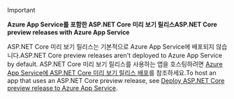 > [!IMPORTANT]
> <span data-ttu-id="6ba5d-101">**Azure App Service를 포함한 ASP.NET Core 미리 보기 릴리스**</span><span class="sxs-lookup"><span data-stu-id="6ba5d-101">**ASP.NET Core preview releases with Azure App Service**</span></span>
>
> <span data-ttu-id="6ba5d-102">ASP.NET Core 미리 보기 릴리스는 기본적으로 Azure App Service에 배포되지 않습니다.</span><span class="sxs-lookup"><span data-stu-id="6ba5d-102">ASP.NET Core preview releases aren't deployed to Azure App Service by default.</span></span> <span data-ttu-id="6ba5d-103">ASP.NET Core 미리 보기 릴리스를 사용하는 앱을 호스팅하려면 [Azure App Service에 ASP.NET Core 미리 보기 릴리스 배포](xref:host-and-deploy/azure-apps/index#deploy-aspnet-core-preview-release-to-azure-app-service)를 참조하세요.</span><span class="sxs-lookup"><span data-stu-id="6ba5d-103">To host an app that uses an ASP.NET Core preview release, see [Deploy ASP.NET Core preview release to Azure App Service](xref:host-and-deploy/azure-apps/index#deploy-aspnet-core-preview-release-to-azure-app-service).</span></span>
